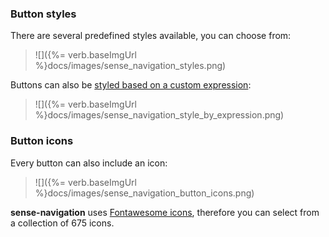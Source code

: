 
### Button styles

There are several predefined styles available, you can choose from:

> ![]({%= verb.baseImgUrl %}docs/images/sense_navigation_styles.png)

Buttons can also be [styled based on a custom expression](docs/config-layout.md):

> ![]({%= verb.baseImgUrl %}docs/images/sense_navigation_style_by_expression.png)

### Button icons
Every button can also include an icon:

> ![]({%= verb.baseImgUrl %}docs/images/sense_navigation_button_icons.png)

**sense-navigation** uses [Fontawesome icons](http://fontawesome.io/), therefore you can select from a collection of 675 icons.
